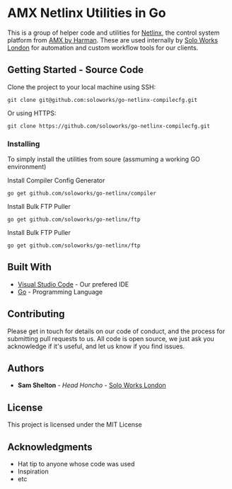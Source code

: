 # AMX Netlinx Utilities in Go

This is a group of helper code and utilities for [Netlinx](https://www.amx.com/en/softwares/netlinx-studio-4-v4-4-1626), the control system platform from [AMX by Harman](https://www.amx.com). These are used internally by [Solo Works London](https://soloworks.co.uk) for automation and custom workflow tools for our clients.

## Getting Started - Source Code

Clone the project to your local machine using SSH:

```
git clone git@github.com:soloworks/go-netlinx-compilecfg.git
```

Or using HTTPS:

```
git clone https://github.com/soloworks/go-netlinx-compilecfg.git
```

### Installing

To simply install the utilities from soure (assmuming a working GO environment)

Install Compiler Config Generator

```
go get github.com/soloworks/go-netlinx/compiler
```

Install Bulk FTP Puller

```
go get github.com/soloworks/go-netlinx/ftp
```

Install Bulk FTP Puller

```
go get github.com/soloworks/go-netlinx/ftp
```

## Built With

* [Visual Studio Code](https://code.visualstudio.com/
) - Our prefered IDE
* [Go](https://golang.org/) - Programming Language

## Contributing

Please get in touch for details on our code of conduct, and the process for submitting pull requests to us. All code is open source, we just ask you acknowledge if it's useful, and let us know if you find issues.

## Authors

* **Sam Shelton** - *Head Honcho* - [Solo Works London](https://soloworks.co.uk)

## License

This project is licensed under the MIT License

## Acknowledgments

* Hat tip to anyone whose code was used
* Inspiration
* etc
